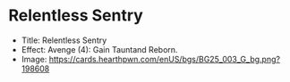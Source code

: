 # Relentless Sentry
- Title:  Relentless Sentry
- Effect:  Avenge (4): Gain Tauntand Reborn.
- Image:  https://cards.hearthpwn.com/enUS/bgs/BG25_003_G_bg.png?198608
